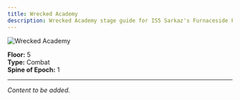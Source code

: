 ```yaml
---
title: Wrecked Academy
description: Wrecked Academy stage guide for IS5 Sarkaz's Furnaceside Fables
---
```


<img src="/stages/wrecked-academy.png" alt="Wrecked Academy" />

**Floor:** 5  
**Type:** Combat  
**Spine of Epoch:** 1  

---

*Content to be added.*
